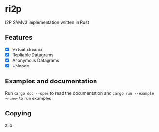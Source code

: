 # ri2p

I2P SAMv3 implementation written in Rust

## Features

- [x] Virtual streams
- [x] Repliable Datagrams
- [x] Anonymous Datagrams
- [x] Unicode

## Examples and documentation

Run `cargo doc --open` to read the documentation and `cargo run --example <name>` to run examples

## Copying

zlib
